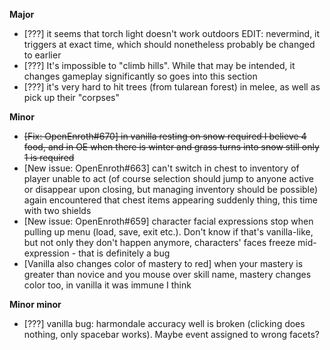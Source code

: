 **Major**
- [???] it seems that torch light doesn't work outdoors EDIT: nevermind, it triggers at exact time, which should nonetheless probably be changed to earlier
- [???] It's impossible to "climb hills". While that may be intended, it changes gameplay significantly so goes into this section
- [???] it's very hard to hit trees (from tularean forest) in melee, as well as pick up their "corpses"
 
**Minor**
- ~~[Fix: OpenEnroth#670] in vanilla resting on snow required I believe 4 food, and in OE when there is winter and grass turns into snow still only 1 is required~~
- [New issue: OpenEnroth#663] can't switch in chest to inventory of player unable to act (of course selection should jump to anyone active or disappear upon closing, but managing inventory should be possible)
again encountered that chest items appearing suddenly thing, this time with two shields
- [New issue: OpenEnroth#659] character facial expressions stop when pulling up menu (load, save, exit etc.). Don't know if that's vanilla-like, but not only they don't happen anymore, characters' faces freeze mid-expression - that is definitely a bug
- [Vanilla also changes color of mastery to red] when your mastery is greater than novice and you mouse over skill name, mastery changes color too, in vanilla it was immune I think
 
**Minor minor**
- [???] vanilla bug: harmondale accuracy well is broken (clicking does nothing, only spacebar works). Maybe event assigned to wrong facets?
